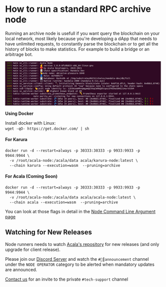 # How to run a standard RPC archive node

Running an archive node is usefull if you want query the blockchain on your local network, most likely because you're developing a dApp that needs to have unlimited requests, to constantly parse the blockchain or to get all the history of blocks to make statistics. For example to build a bridge or an arbitrage bot.

![](../../.gitbook/assets/node-archive.png)

**Using Docker**

Install docker with Linux:  
`wget -qO- https://get.docker.com/ | sh`

#### For Karura 

```text
docker run -d --restart=always -p 30333:30333 -p 9933:9933 -p 9944:9944 \
  -v /root/acala-node:/acala/data acala/karura-node:latest \
  --chain karura --execution=wasm  --pruning=archive
```

#### For Acala \(Coming Soon\)

```text
docker run -d --restart=always -p 30333:30333 -p 9933:9933 -p 9944:9944 \
  -v /root/acala-node:/acala/data acala/acala-node:latest \
  --chain acala --execution=wasm  --pruning=archive
```

You can look at those flags in detail in the [Node Command Line Argument page](node-cli.md)

## Watching for New Releases

Node runners needs to watch [Acala's repository](https://github.com/AcalaNetwork/Acala/releases/) for new releases (and only upgrade for client release).

Please join our [Discord Server](https://discord.gg/vdbFVCH) and watch the `#📢┃announcement` channel under the `NODE OPERATOR` category to be alerted when mandatory updates are announced.

[Contact us](mailto:hello@acala.network?subject=Private-Node-Tech-Support-Access) for an invite to the private `#tech-support` channel
